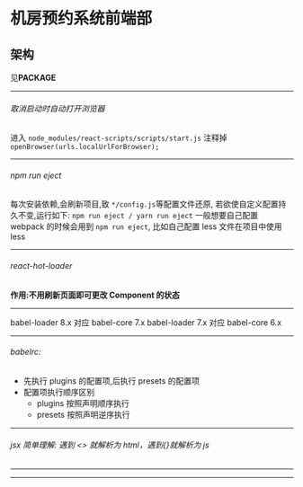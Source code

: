 # 机房预约系统前端部

## 架构

见**PACKAGE**

---

###### 取消启动时自动打开浏览器

进入 `node_modules/react-scripts/scripts/start.js`
注释掉 `openBrowser(urls.localUrlForBrowser);`

---

###### npm run eject

每次安装依赖,会刷新项目,致 `*/config.js`等配置文件还原,
若欲使自定义配置持久不变,运行如下:
`npm run eject / yarn run eject`
一般想要自己配置 webpack 的时候会用到 `npm run eject`, 比如自己配置 less 文件在项目中使用 less

---

###### react-hot-loader

**作用:不用刷新页面即可更改 Component 的状态**

---

babel-loader 8.x 对应 babel-core 7.x
babel-loader 7.x 对应 babel-core 6.x

---

###### babelrc:

- 先执行 plugins 的配置项,后执行 presets 的配置项
- 配置项执行顺序区别
  - plugins 按照声明顺序执行
  - presets 按照声明逆序执行

---

###### jsx 简单理解: 遇到 <> 就解析为 html，遇到{}就解析为 js

---

---
